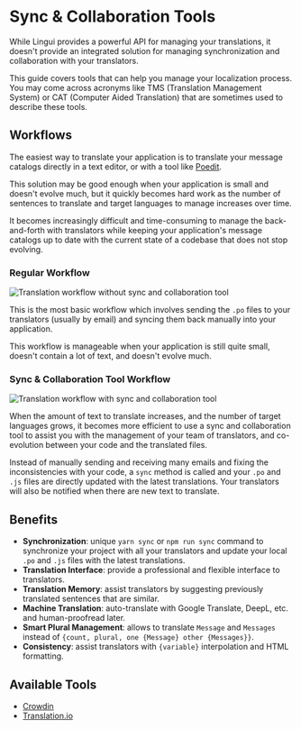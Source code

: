 # Sync & Collaboration Tools

While Lingui provides a powerful API for managing your translations, it doesn't provide an integrated solution for managing synchronization and collaboration with your translators.

This guide covers tools that can help you manage your localization process. You may come across acronyms like TMS (Translation Management System) or CAT (Computer Aided Translation) that are sometimes used to describe these tools.

## Workflows

The easiest way to translate your application is to translate your message catalogs directly in a text editor, or with a tool like [Poedit](https://poedit.net).

This solution may be good enough when your application is small and doesn't evolve much, but it quickly becomes hard work as the number of sentences to translate and target languages to manage increases over time.

It becomes increasingly difficult and time-consuming to manage the back-and-forth with translators while keeping your application's message catalogs up to date with the current state of a codebase that does not stop evolving.

### Regular Workflow

![Translation workflow *without* sync and collaboration tool](/img/docs/without-collaboration-tool.png)

This is the most basic workflow which involves sending the `.po` files to your translators (usually by email) and syncing them back manually into your application.

This workflow is manageable when your application is still quite small, doesn't contain a lot of text, and doesn't evolve much.

### Sync & Collaboration Tool Workflow

![Translation workflow *with* sync and collaboration tool](/img/docs/with-collaboration-tool.png)

When the amount of text to translate increases, and the number of target languages grows, it becomes more efficient to use a sync and collaboration tool to assist you with the management of your team of translators, and co-evolution between your code and the translated files.

Instead of manually sending and receiving many emails and fixing the inconsistencies with your code, a `sync` method is called and your `.po` and `.js` files are directly updated with the latest translations. Your translators will also be notified when there are new text to translate.

## Benefits

- **Synchronization**: unique `yarn sync` or `npm run sync` command to synchronize your project with all your translators and update your local `.po` and `.js` files with the latest translations.
- **Translation Interface**: provide a professional and flexible interface to translators.
- **Translation Memory**: assist translators by suggesting previously translated sentences that are similar.
- **Machine Translation**: auto-translate with Google Translate, DeepL, etc. and human-proofread later.
- **Smart Plural Management**: allows to translate `Message` and `Messages` instead of `{count, plural, one {Message} other {Messages}}`.
- **Consistency**: assist translators with `{variable}` interpolation and HTML formatting.

## Available Tools

- [Crowdin](/docs/tools/crowdin.md)
- [Translation.io](/docs/tools/translation-io.md)
